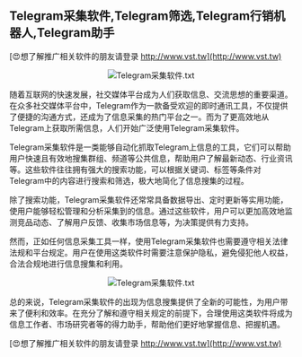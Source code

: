 ## **Telegram采集软件,Telegram筛选,Telegram行销机器人,Telegram助手**

[😍想了解推广相关软件的朋友请登录 http://www.vst.tw](http://www.vst.tw)

 <center><img src="https://vst.tw/MP4/tuiguang/png/7.png" alt="Telegram采集软件.txt"></center>

随着互联网的快速发展，社交媒体平台成为人们获取信息、交流思想的重要渠道。在众多社交媒体平台中，Telegram作为一款备受欢迎的即时通讯工具，不仅提供了便捷的沟通方式，还成为了信息采集的热门平台之一。而为了更高效地从Telegram上获取所需信息，人们开始广泛使用Telegram采集软件。

Telegram采集软件是一类能够自动化抓取Telegram上信息的工具，它们可以帮助用户快速且有效地搜集群组、频道等公共信息，帮助用户了解最新动态、行业资讯等。这些软件往往拥有强大的搜索功能，可以根据关键词、标签等条件对Telegram中的内容进行搜索和筛选，极大地简化了信息搜集的过程。

除了搜索功能，Telegram采集软件还常常具备数据导出、定时更新等实用功能，使用户能够轻松管理和分析采集到的信息。通过这些软件，用户可以更加高效地监测竞品动态、了解用户反馈、收集市场信息等，为决策提供有力支持。

然而，正如任何信息采集工具一样，使用Telegram采集软件也需要遵守相关法律法规和平台规定。用户在使用这类软件时需要注意保护隐私，避免侵犯他人权益，合法合规地进行信息搜集和利用。

 <center><img src="https://vst.tw/MP4/tuiguang/png/5.png" alt="Telegram采集软件.txt"></center>

总的来说，Telegram采集软件的出现为信息搜集提供了全新的可能性，为用户带来了便利和效率。在充分了解和遵守相关规定的前提下，合理使用这类软件将成为信息工作者、市场研究者等的得力助手，帮助他们更好地掌握信息、把握机遇。

[😍想了解推广相关软件的朋友请登录 http://www.vst.tw](http://www.vst.tw)



